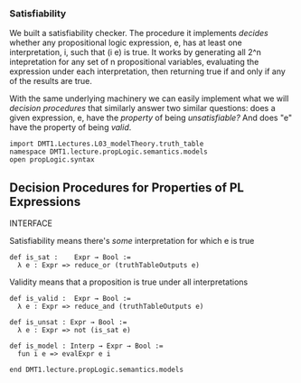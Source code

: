 ### Satisfiability

We built a satisfiability checker. The procedure it implements
*decides* whether any propositional logic expression, e, has at
least one interpretation, i, such that (i e) is true. It works
by generating all 2^n intepretation for any set of n propositional
variables, evaluating the expression under each interpretation,
then returning true if and only if any of the results are true.

With the same underlying machinery we can easily implement what
we will *decision procedures* that similarly answer two similar
questions: does a given expression, e, have the *property* of
being *unsatisfiable?* And does "e" have the property of being
*valid*.

```lean
import DMT1.Lectures.L03_modelTheory.truth_table
namespace DMT1.lecture.propLogic.semantics.models
open propLogic.syntax
```

## Decision Procedures for Properties of PL Expressions

INTERFACE

Satisfiability means there's *some* interpretation for which e is true
```lean
def is_sat :    Expr → Bool :=
  λ e : Expr => reduce_or (truthTableOutputs e)
```

Validity means that a proposition is true under all interpretations
```lean
def is_valid :  Expr → Bool :=
  λ e : Expr => reduce_and (truthTableOutputs e)

def is_unsat : Expr → Bool :=
  λ e : Expr => not (is_sat e)

def is_model : Interp → Expr → Bool :=
  fun i e => evalExpr e i

end DMT1.lecture.propLogic.semantics.models
```
